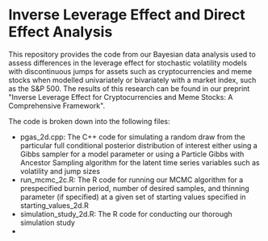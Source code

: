 # Inverse Leverage Effect and Direct Effect Analysis

This repository provides the code from our Bayesian data analysis used to assess differences in the leverage effect for stochastic volatility models with discontinuous jumps for assets such as cryptocurrencies and meme stocks when modelled univariately or bivariately with a market index, such as the S&P 500.  The results of this research can be found in our preprint "Inverse Leverage Effect for Cryptocurrencies and Meme Stocks: A Comprehensive Framework".  

The code is broken down into the following files:
- pgas_2d.cpp: The C++ code for simulating a random draw from the particular full conditional posterior distribution of interest either using a Gibbs sampler for a model parameter or using a Particle Gibbs with Ancestor Sampling algorithm for the latent time series variables such as volatility and jump sizes
- run_mcmc_2c.R: The R code for running our MCMC algorithm for a prespecified burnin period, number of desired samples, and thinning parameter (if specified) at a given set of starting values specified in starting_values_2d.R
- simulation_study_2d.R: The R code for conducting our thorough simulation study
- 

